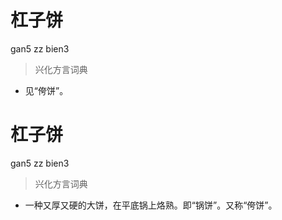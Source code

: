 # 杠子饼
gan5 zz bien3
> 兴化方言词典
- 见“侉饼”。

# 杠子饼
gan5 zz bien3
> 兴化方言词典
- 一种又厚又硬的大饼，在平底锅上烙熟。即“锅饼”。又称“侉饼”。
